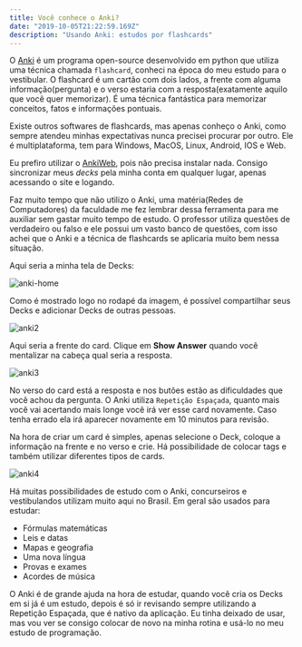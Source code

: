 ```yaml
---
title: Você conhece o Anki?
date: "2019-10-05T21:22:59.169Z"
description: "Usando Anki: estudos por flashcards"
---
```


O [Anki](https://apps.ankiweb.net/) é um programa open-source desenvolvido em python que utiliza uma técnica chamada `flashcard`, conheci na época do meu estudo para o vestibular. O flashcard é um cartão com dois lados, a frente com alguma informação(pergunta) e o verso estaria com a resposta(exatamente aquilo que você quer memorizar). É uma técnica fantástica para memorizar conceitos, fatos e informações pontuais.

Existe outros softwares de flashcards, mas apenas conheço o Anki, como sempre atendeu minhas expectativas nunca precisei procurar por outro. Ele é multiplataforma, tem para Windows, MacOS, Linux, Android, IOS e Web.

Eu prefiro utilizar o [AnkiWeb](https://ankiweb.net/), pois não precisa instalar nada. Consigo sincronizar meus _decks_ pela minha conta em qualquer lugar, apenas acessando o site e logando.

Faz muito tempo que não utilizo o Anki, uma matéria(Redes de Computadores) da faculdade me fez lembrar dessa ferramenta para me auxiliar sem gastar muito tempo de estudo. O professor utiliza questões de verdadeiro ou falso e ele possui um vasto banco de questões, com isso achei que o Anki e a técnica de flashcards se aplicaria muito bem nessa situação.

Aqui seria a minha tela de Decks:

![anki-home](https://trello-attachments.s3.amazonaws.com/5a9ad7ae3d56417005320ecd/5da4c48a6d0ad462fafe764d/c1ce32fddc48d77ccf84199000c144e4/anki1.png "Minha tela de Decks")

Como é mostrado logo no rodapé da imagem, é possível compartilhar seus Decks e adicionar Decks de outras pessoas.

![anki2](https://trello-attachments.s3.amazonaws.com/5a9ad7ae3d56417005320ecd/5da4c48a6d0ad462fafe764d/c45a8bd3e7067656e1fe98c32447a288/anki2.png "frente de um card")

Aqui seria a frente do card. Clique em **Show Answer** quando você mentalizar na cabeça qual seria a resposta.

![anki3](https://trello-attachments.s3.amazonaws.com/5a9ad7ae3d56417005320ecd/5da4c48a6d0ad462fafe764d/d0ce34496e03371613692d501352a330/anki3.png "verso do card")

No verso do card está a resposta e nos butões estão as dificuldades que você achou da pergunta. O Anki utiliza `Repetição Espaçada`, quanto mais você vai acertando mais longe você irá ver esse card novamente. Caso tenha errado ela irá aparecer novamente em 10 minutos para revisão.

Na hora de criar um card é simples, apenas selecione o Deck, coloque a informação na frente e no verso e crie. Há possibilidade de colocar tags e também utilizar diferentes tipos de cards.

![anki4](https://trello-attachments.s3.amazonaws.com/5a9ad7ae3d56417005320ecd/5da4c48a6d0ad462fafe764d/4c98e0a858ad7390bf3977ceb63c4f1c/anki4.png "criação de um card")

Há muitas possibilidades de estudo com o Anki, concurseiros e vestibulandos utilizam muito aqui no Brasil. Em geral são usados para estudar:

- Fórmulas matemáticas
- Leis e datas
- Mapas e geografia
- Uma nova língua
- Provas e exames
- Acordes de música

O Anki é de grande ajuda na hora de estudar, quando você cria os Decks em si já é um estudo, depois é só ir revisando sempre utilizando a Repetição Espaçada, que é nativo da aplicação. Eu tinha deixado de usar, mas vou ver se consigo colocar de novo na minha rotina e usá-lo no meu estudo de programação.
